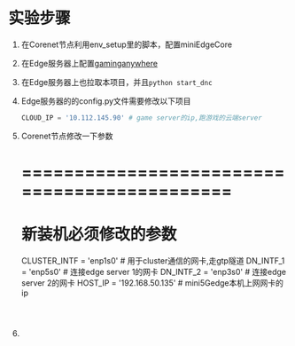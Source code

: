 # 实验步骤

1. 在Corenet节点利用env_setup里的脚本，配置miniEdgeCore

2. 在Edge服务器上配置[gaminganywhere](https://github.com/GamingAnywhere/gaminganywhere)

3. 在Edge服务器上也拉取本项目，并且`python start_dnc`

4. Edge服务器的的config.py文件需要修改以下项目

   ```python
   CLOUD_IP = '10.112.145.90' # game server的ip,跑游戏的云端server
   
5. Corenet节点修改一下参数
   # =============================================
   # 新装机必须修改的参数
   CLUSTER_INTF = 'enp1s0'      # 用于cluster通信的网卡,走gtp隧道
   DN_INTF_1 = 'enp5s0'           # 连接edge server 1的网卡
   DN_INTF_2 = 'enp3s0'           # 连接edge server 2的网卡
   HOST_IP = '192.168.50.135'  # mini5Gedge本机上网网卡的ip
   ```

   

5. 

